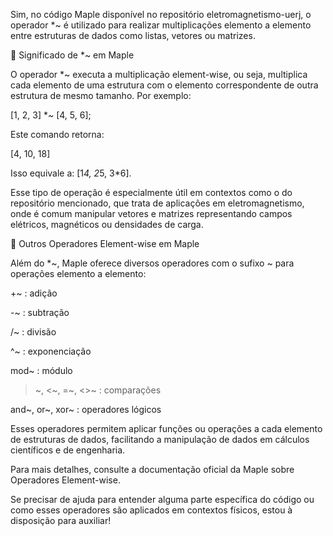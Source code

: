 Sim, no código Maple disponível no repositório eletromagnetismo-uerj, o operador *~ é utilizado para realizar multiplicações elemento a elemento entre estruturas de dados como listas, vetores ou matrizes. 

📌 Significado de *~ em Maple

O operador *~ executa a multiplicação element-wise, ou seja, multiplica cada elemento de uma estrutura com o elemento correspondente de outra estrutura de mesmo tamanho.  Por exemplo:

[1, 2, 3] *~ [4, 5, 6];

Este comando retorna: 

[4, 10, 18]

Isso equivale a: [1*4, 2*5, 3*6]. 

Esse tipo de operação é especialmente útil em contextos como o do repositório mencionado, que trata de aplicações em eletromagnetismo, onde é comum manipular vetores e matrizes representando campos elétricos, magnéticos ou densidades de carga. 

🔎 Outros Operadores Element-wise em Maple

Além do *~, Maple oferece diversos operadores com o sufixo ~ para operações elemento a elemento: 

+~ : adição

-~ : subtração

/~ : divisão

^~ : exponenciação

mod~ : módulo

>~, <~, =~, <>~ : comparações

and~, or~, xor~ : operadores lógicos 


Esses operadores permitem aplicar funções ou operações a cada elemento de estruturas de dados, facilitando a manipulação de dados em cálculos científicos e de engenharia. 

Para mais detalhes, consulte a documentação oficial da Maple sobre Operadores Element-wise.

Se precisar de ajuda para entender alguma parte específica do código ou como esses operadores são aplicados em contextos físicos, estou à disposição para auxiliar!


